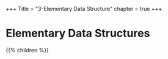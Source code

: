 +++
Title = "3-Elementary Data Structure"
chapter = true
+++

# Elementary Data Structures
{{% children %}}